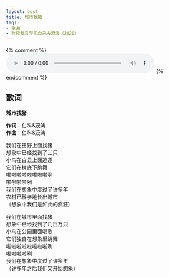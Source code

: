 ```yaml
---
layout: post
title: 城市找猪
tags:
- 歌曲
- 昨夜我又梦见自己去流浪（2020）
---
```

{% comment %}
<audio controls style="width:80%;" loop  src="https://onedrive.gimhoy.com/1drv/aHR0cHM6Ly8xZHJ2Lm1zL3UvcyFBbXVjeFU4NF9vc3NrakROel9mOWlMTVhBclZkP2U9WnNRa01q.mp3">
您的浏览器不支持 audio 标签。
</audio>
{% endcomment %}
## 歌词

**城市找猪**

**作词**：仁科&茂涛  
**作曲**：仁科&茂涛  

我们在田野上面找猪  
想象中已经找到了三只  
小鸟在白云上面追逐  
它们在树底下跳舞  
啦啦啦啦啦啦啦啦咧  
啦啦啦啦咧  
我们在想象中度过了许多年  
农村已科学地长出城市  
（想象中我们是如此的疯狂）

我们在城市里面找猪  
想象中已经找到了几百万只  
小鸟在公园里面唱歌  
它们独自在想象里跳舞  
啦啦啦啦啦啦啦啦咧  
啦啦啦啦咧  
我们在想象中度过了许多年  
（许多年之后我们又开始想象）